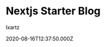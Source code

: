 ---
title: Nextjs Starter Blog
github: https://github.com/ixartz/Next-js-Blog-Boilerplate
demo: https://creativedesignsguru.com/demo/Nextjs-Blog-Boilerplate/
author: Ixartz
ssg:
  - Next
cms:
  - Markdown
css:
  - Tailwind
date: 2020-08-16T12:37:50.000Z
description: >-
  🚀 The perfect Nextjs starter code: production-ready with SEO-friendly for
  quickly start a blog.
draft: true
publish_date: '2020-07-25T13:09:25Z'
update_date: '2022-02-07T14:38:44Z'
github_star: 465
github_fork: 117
---